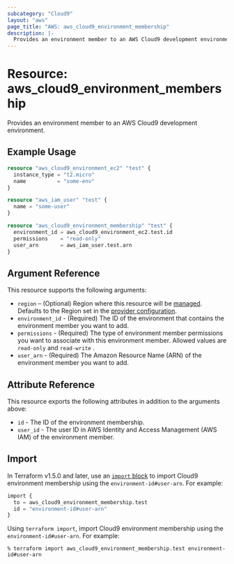 ```yaml
---
subcategory: "Cloud9"
layout: "aws"
page_title: "AWS: aws_cloud9_environment_membership"
description: |-
  Provides an environment member to an AWS Cloud9 development environment.
---
```


# Resource: aws_cloud9_environment_membership

Provides an environment member to an AWS Cloud9 development environment.

## Example Usage

```terraform
resource "aws_cloud9_environment_ec2" "test" {
  instance_type = "t2.micro"
  name          = "some-env"
}

resource "aws_iam_user" "test" {
  name = "some-user"
}

resource "aws_cloud9_environment_membership" "test" {
  environment_id = aws_cloud9_environment_ec2.test.id
  permissions    = "read-only"
  user_arn       = aws_iam_user.test.arn
}
```

## Argument Reference

This resource supports the following arguments:

* `region` – (Optional) Region where this resource will be [managed](https://docs.aws.amazon.com/general/latest/gr/rande.html#regional-endpoints). Defaults to the Region set in the [provider configuration](https://registry.terraform.io/providers/hashicorp/aws/latest/docs#aws-configuration-reference).
* `environment_id` - (Required) The ID of the environment that contains the environment member you want to add.
* `permissions` - (Required) The type of environment member permissions you want to associate with this environment member. Allowed values are `read-only` and `read-write` .
* `user_arn` - (Required) The Amazon Resource Name (ARN) of the environment member you want to add.

## Attribute Reference

This resource exports the following attributes in addition to the arguments above:

* `id` - The ID of the environment membership.
* `user_id` - The user ID in AWS Identity and Access Management (AWS IAM) of the environment member.

## Import

In Terraform v1.5.0 and later, use an [`import` block](https://developer.hashicorp.com/terraform/language/import) to import Cloud9 environment membership using the `environment-id#user-arn`. For example:

```terraform
import {
  to = aws_cloud9_environment_membership.test
  id = "environment-id#user-arn"
}
```

Using `terraform import`, import Cloud9 environment membership using the `environment-id#user-arn`. For example:

```console
% terraform import aws_cloud9_environment_membership.test environment-id#user-arn
```
